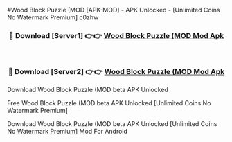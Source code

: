 #Wood Block Puzzle (MOD [APK-MOD] - APK Unlocked - [Unlimited Coins No Watermark Premium] c0zhw



<div align="center">

<h3>🔴 Download [Server1] 👉👉 <a href="https://momento.my/?title=Wood_Block_Puzzle_(MOD">Wood Block Puzzle (MOD Mod Apk</a></h3><br>

<h3>🔴 Download [Server2] 👉👉 <a href="https://momento.my/?title=Wood_Block_Puzzle_(MOD">Wood Block Puzzle (MOD Mod Apk</a></h3>
</div>



Download Wood Block Puzzle (MOD beta APK Unlocked

Free Wood Block Puzzle (MOD beta APK Unlocked [Unlimited Coins No Watermark Premium]

Download Wood Block Puzzle (MOD beta APK Unlocked [Unlimited Coins No Watermark Premium] Mod For Android
